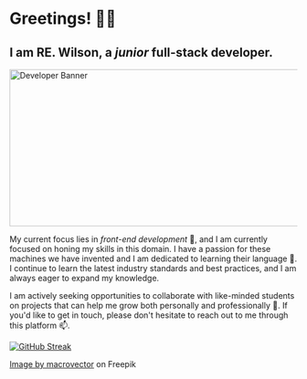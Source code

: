 # Greetings! 👋🏾

##  I am <strong>RE. Wilson</strong>, a *junior* full-stack developer.

<img src="https://i.ibb.co/R9SXLHZ/6869595-29045.jpg" alt="Developer Banner" width="1000" height="275">



My current focus lies in *front-end development* 👀, and I am currently focused on honing my skills in this domain. I have a passion for these machines we have invented and I am dedicated to learning their language 🌱. I  continue to learn the latest industry standards and best practices, and I am always eager to expand my knowledge.

I am actively seeking opportunities to collaborate with like-minded students on projects that can help me grow both personally and professionally 💞️. If you'd like to get in touch, please don't hesitate to reach out to me through this platform 📫.
<!---
RW2023/RW2023 is a ✨ special ✨ repository because its `README.md` (this file) appears on your GitHub profile.
You can click the Preview link to take a look at your changes.
--->
[![GitHub Streak](https://streak-stats.demolab.com?user=RW2023&theme=neon-dark&hide_border=true&border_radius=6.8&date_format=M%20j%5B%2C%20Y%5D)](https://git.io/streak-stats)

<a href="https://www.freepik.com/free-vector/colored-isometric-programmers-composition-with-software-development-description-man-sit-work_6869595.htm#page=2&query=html%20css%20javascript&position=49&from_view=search&track=ais">Image by macrovector</a> on Freepik
